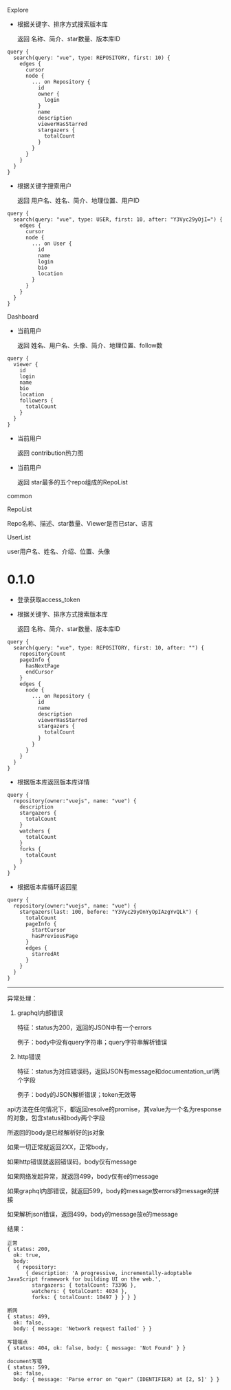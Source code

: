 Explore

- 根据关键字、排序方式搜索版本库

  返回 名称、简介、star数量、版本库ID

```
query { 
  search(query: "vue", type: REPOSITORY, first: 10) { 
    edges {
      cursor
      node {
        ... on Repository {
          id
          owner {
            login
          }
          name
          description
          viewerHasStarred
          stargazers {
            totalCount
          }
        }
      }
    }
  }
}

```



- 根据关键字搜索用户

  返回 用户名、姓名、简介、地理位置、用户ID

```
query { 
  search(query: "vue", type: USER, first: 10, after: "Y3Vyc29yOjI=") { 
    edges {
      cursor
      node {
        ... on User {
          id
          name
          login
          bio
          location
        }
      }
    }
  }
}
```

Dashboard

- 当前用户

  返回 姓名、用户名、头像、简介、地理位置、follow数

```
query { 
  viewer {
    id
    login
    name
    bio
    location
    followers {
      totalCount
    }
  }
}
```



- 当前用户

  返回 contribution热力图

- 当前用户

  返回 star最多的五个repo组成的RepoList

common

RepoList

Repo名称、描述、star数量、Viewer是否已star、语言

UserList

user用户名、姓名、介绍、位置、头像



# 0.1.0

- 登录获取access_token



- 根据关键字、排序方式搜索版本库

  返回 名称、简介、star数量、版本库ID

```
query { 
  search(query: "vue", type: REPOSITORY, first: 10, after: "") {
    repositoryCount
    pageInfo {
      hasNextPage
      endCursor
    }
    edges {
      node {
        ... on Repository {
          id
          name
          description
          viewerHasStarred
          stargazers {
            totalCount
          }
        }
      }
    }
  }
}
```

- 根据版本库返回版本库详情

```
query { 
  repository(owner:"vuejs", name: "vue") {
    description
    stargazers {
      totalCount
    }
    watchers {
      totalCount
    }
    forks {
      totalCount
    }
  }
}
```

- 根据版本库循环返回星

```
query { 
  repository(owner:"vuejs", name: "vue") {
    stargazers(last: 100, before: "Y3Vyc29yOnYyOpIAzgYvQLk") {
      totalCount
      pageInfo {
        startCursor
        hasPreviousPage
      }
      edges {
        starredAt
      }
    }
  }
}
```

---

异常处理：

1. graphql内部错误

   特征：status为200，返回的JSON中有一个errors

   例子：body中没有query字符串；query字符串解析错误

2. http错误

   特征：status为对应错误码，返回JSON有message和documentation_url两个字段

   例子：body的JSON解析错误；token无效等

api方法在任何情况下，都返回resolve的promise，其value为一个名为response的对象，包含status和body两个字段

所返回的body是已经解析好的js对象

如果一切正常就返回2XX，正常body，

如果http错误就返回错误码，body仅有message

如果网络发起异常，就返回499，body仅有e的message

如果graphql内部错误，就返回599，body的message放errors的message的拼接

如果解析json错误，返回499，body的message放e的message

结果：

```
正常
{ status: 200,
  ok: true,
  body: 
   { repository: 
      { description: 'A progressive, incrementally-adoptable JavaScript framework for building UI on the web.',
        stargazers: { totalCount: 73396 },
        watchers: { totalCount: 4034 },
        forks: { totalCount: 10497 } } } }

断网
{ status: 499,
  ok: false,
  body: { message: 'Network request failed' } }

写错端点
{ status: 404, ok: false, body: { message: 'Not Found' } }

document写错
{ status: 599,
  ok: false,
  body: { message: 'Parse error on "quer" (IDENTIFIER) at [2, 5]' } }
```

